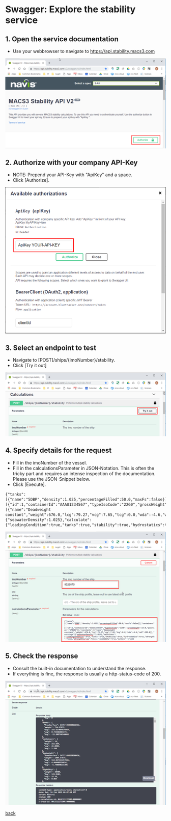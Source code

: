 # Swagger: Explore the stability service

## 1. Open the service documentation

* Use your webbrowser to navigate to https://api.stability.macs3.com 

![Login](images/sw_stability.png)

## 2. Authorize with your company API-Key

* NOTE: Prepend your API-Key with "ApiKey" and a space.
* Click [Authorize].

![Login](images/sw_stability_authorize.png)

## 3. Select an endpoint to test

* Navigate to [POST]/ships/{imoNumber}/stability.  
* Click [Try it out]

![Login](images/sw_stability_try.png)

## 4. Specify details for the request

* Fill in the imoNumber of the vessel.  
* Fill in the calculationsParameter in JSON-Notation. This is often the tricky part and requires an intense inspection of the documentation. Please use the JSON-Snippet below.   
* Click [Execute].  

```
{"tanks":[{"name":"5DBP","density":1.025,"percentageFilled":50.0,"maxFs":false}],"containers":[{"id":1,"containerId":"AAAU1234567","typeIsoCode":"22G0","grossWeight":14.0,"position":"170182"}],"constants":[{"name":"Deadweight constant","weight":676.0,"lcg":79.27,"vcg":7.65,"tcg":0.0,"wda":-4.6,"wdf":295.0}],"settings":{"seawaterDensity":1.025},"calculate":{"loadingCondition":true,"tanks":true,"stability":true,"hydrostatics":true,"strength":false,"strengthCurves":false,"visibility":true,"summary":true}}
```

![Login](images/sw_stability_execute.png)

## 5. Check the response

* Consult the built-in documentation to understand the response.  
* If everything is fine, the response is usually a http-status-code of 200.  

![Login](images/sw_stability_response.png)

[back](README.md)
